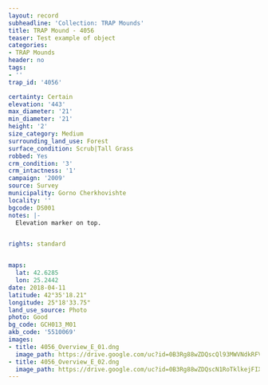 ```yaml
---
layout: record
subheadline: 'Collection: TRAP Mounds'
title: TRAP Mound - 4056
teaser: Test example of object
categories:
- TRAP Mounds
header: no
tags:
- ''
trap_id: '4056'

certainty: Certain
elevation: '443'
max_diameter: '21'
min_diameter: '21'
height: '2'
size_category: Medium
surrounding_land_use: Forest
surface_condition: Scrub|Tall Grass
robbed: Yes
crm_condition: '3'
crm_intactness: '1'
campaign: '2009'
source: Survey
municipality: Gorno Cherkhovishte
locality: ''
bgcode: DS001
notes: |-
  Elevation marker on top.


rights: standard


maps:
  lat: 42.6285
  lon: 25.2442
date: 2018-04-11
latitude: 42°35'18.21"
longitude: 25°18'33.75"
land_use_source: Photo
photo: Good
bg_code: GCH013_М01
akb_code: '5510069'
images:
- title: 4056_Overview_E_01.dng
  image_path: https://drive.google.com/uc?id=0B3Rg88wZDQscQl93MWVNdkRFVDQ
- title: 4056_Overview_E_02.dng
  image_path: https://drive.google.com/uc?id=0B3Rg88wZDQscN1RoTklkejFIXzA
---
```

